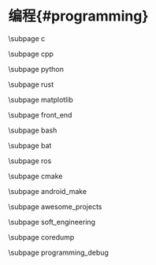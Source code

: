 编程{#programming}
==================


\subpage c

\subpage cpp

\subpage python

\subpage rust

\subpage matplotlib

\subpage front_end

\subpage bash

\subpage bat

\subpage ros

\subpage cmake

\subpage android_make

\subpage awesome_projects

\subpage soft_engineering

\subpage coredump

\subpage programming_debug
